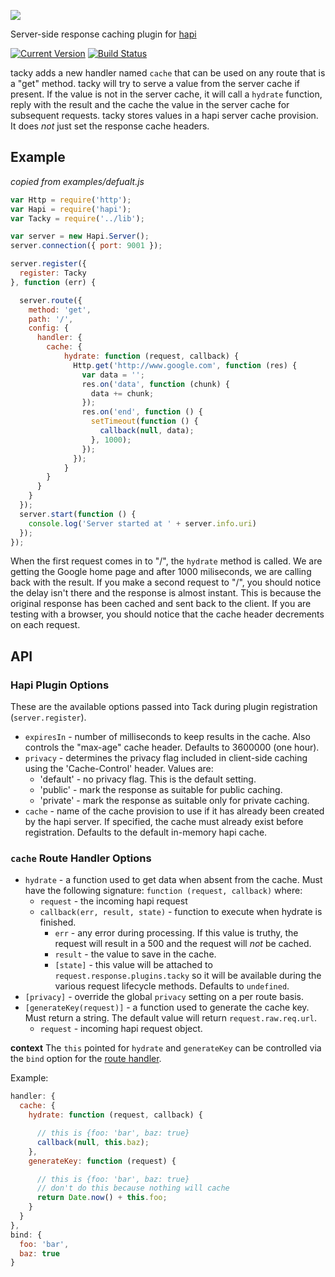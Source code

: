 ![](https://github.com/continuationlabs/tacky/raw/master/images/smaller.png)

Server-side response caching plugin for [hapi](http://hapijs.com/)

[![Current Version](https://img.shields.io/npm/v/tacky.svg)](https://www.npmjs.org/package/tacky)
[![Build Status](https://travis-ci.org/continuationlabs/tacky.svg)](https://travis-ci.org/continuationlabs/tacky)

tacky adds a new handler named `cache` that can be used on any route that is a "get" method. tacky will try to serve a value from the server cache if present. If the value is not in the server cache, it will call a `hydrate` function, reply with the result and the cache the value in the server cache for subsequent requests. tacky stores values in a hapi server cache provision. It does *not* just set the response cache headers.

## Example
_copied from examples/defualt.js_

```js
var Http = require('http');
var Hapi = require('hapi');
var Tacky = require('../lib');

var server = new Hapi.Server();
server.connection({ port: 9001 });

server.register({
  register: Tacky
}, function (err) {

  server.route({
    method: 'get',
    path: '/',
    config: {
      handler: {
        cache: {
            hydrate: function (request, callback) {
              Http.get('http://www.google.com', function (res) {
                var data = '';
                res.on('data', function (chunk) {
                  data += chunk;
                });
                res.on('end', function () {
                  setTimeout(function () {
                    callback(null, data);
                  }, 1000);
                });
              });
            }
        }
      }
    }
  });
  server.start(function () {
    console.log('Server started at ' + server.info.uri)
  });
});
```

When the first request comes in to "/", the `hydrate` method is called. We are getting the Google home page and after 1000 miliseconds, we are calling back with the result. If you make a second request to "/", you should notice the delay isn't there and the response is almost instant. This is because the original response has been cached and sent back to the client. If you are testing with a browser, you should notice that the cache header decrements on each request.

## API

### Hapi Plugin Options

These are the available options passed into Tack during plugin registration (`server.register`).

- `expiresIn` - number of milliseconds to keep results in the cache. Also controls the "max-age" cache header. Defaults to 3600000 (one hour).
- `privacy` - determines the privacy flag included in client-side caching using the 'Cache-Control' header. Values are:
  - 'default' - no privacy flag. This is the default setting.
  - 'public' - mark the response as suitable for public caching.
  - 'private' - mark the response as suitable only for private caching.
- `cache` - name of the cache provision to use if it has already been created by the hapi server. If specified, the cache must already exist before registration. Defaults to the default in-memory hapi cache.

### `cache` Route Handler Options

- `hydrate` - a function used to get data when absent from the cache. Must have the following signature: `function (request, callback)` where:
  - `request` - the incoming hapi request
  - `callback(err, result, state)` - function to execute when hydrate is finished.
    - `err` - any error during processing. If this value is truthy, the request will result in a 500 and the request will _not_ be cached.
    - `result` - the value to save in the cache.
    - `[state]` - this value will be attached to `request.response.plugins.tacky` so it will be available during the various request lifecycle methods. Defaults to `undefined`.
- `[privacy]` - override the global `privacy` setting on a per route basis.
- `[generateKey(request)]` - a function used to generate the cache key. Must return a string. The default value will return `request.raw.req.url`.
  - `request` - incoming hapi request object.

__context__
The `this` pointed for `hydrate` and `generateKey` can be controlled via the `bind` option for the [route handler](https://github.com/hapijs/hapi/blob/master/API.md#route-options).

Example:

```js
handler: {
  cache: {
    hydrate: function (request, callback) {

      // this is {foo: 'bar', baz: true}
      callback(null, this.baz);
    },
    generateKey: function (request) {

      // this is {foo: 'bar', baz: true}
      // don't do this because nothing will cache
      return Date.now() + this.foo;
    }
  }
},
bind: {
  foo: 'bar',
  baz: true
}
```
